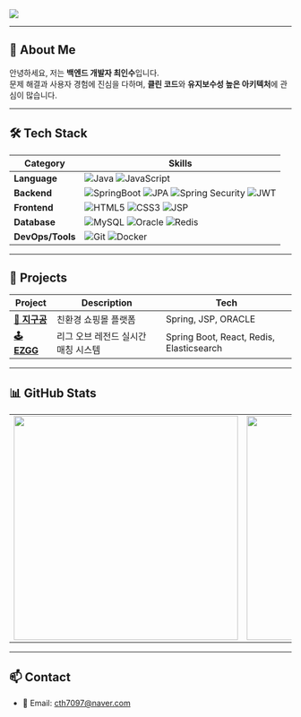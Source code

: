 <!-- 상단 배너 -->
<img src="https://capsule-render.vercel.app/api?type=waving&color=6E85B7&height=200&section=header&text=Hello,%20I'm%20insu!&fontSize=40&fontColor=ffffff&animation=fadeIn" />

---

## 👋 About Me

안녕하세요, 저는 **백엔드 개발자 최인수**입니다.  
문제 해결과 사용자 경험에 진심을 다하며, **클린 코드**와 **유지보수성 높은 아키텍처**에 관심이 많습니다.

---

## 🛠 Tech Stack

| Category         | Skills                                                                                      |
|------------------|----------------------------------------------------------------------------------------------|
| **Language**     | ![Java](https://img.shields.io/badge/Java-007396?style=flat&logo=openjdk&logoColor=white) ![JavaScript](https://img.shields.io/badge/JavaScript-F7DF1E?style=flat&logo=javascript&logoColor=black) |
| **Backend**      | ![SpringBoot](https://img.shields.io/badge/SpringBoot-6DB33F?style=flat&logo=springboot&logoColor=white) ![JPA](https://img.shields.io/badge/JPA-59666C?style=flat) ![Spring Security](https://img.shields.io/badge/Spring%20Security-6DB33F?style=flat&logo=springsecurity&logoColor=white) ![JWT](https://img.shields.io/badge/JWT-000000?style=flat&logo=jsonwebtokens&logoColor=white) |
| **Frontend**     | ![HTML5](https://img.shields.io/badge/HTML5-E34F26?style=flat&logo=html5&logoColor=white) ![CSS3](https://img.shields.io/badge/CSS3-1572B6?style=flat&logo=css3&logoColor=white) ![JSP](https://img.shields.io/badge/JSP-007396?style=flat) |
| **Database**     | ![MySQL](https://img.shields.io/badge/MySQL-4479A1?style=flat&logo=mysql&logoColor=white) ![Oracle](https://img.shields.io/badge/Oracle-F80000?style=flat&logo=oracle&logoColor=white) ![Redis](https://img.shields.io/badge/Redis-DC382D?style=flat&logo=redis&logoColor=white) |
| **DevOps/Tools** | ![Git](https://img.shields.io/badge/Git-F05032?style=flat&logo=git&logoColor=white) ![Docker](https://img.shields.io/badge/Docker-2496ED?style=flat&logo=docker&logoColor=white) |

---

## 🚀 Projects

| Project | Description | Tech |
|--------|-------------|------|
| **[🧠 지구공](https://github.com/CHOIIS829/EarthBall)** | 친환경 쇼핑몰 플랫폼 | Spring, JSP, ORACLE |
| **[🕹️ EZGG](https://github.com/LL-EZGG/ezgg_2)** | 리그 오브 레전드 실시간 매칭 시스템 | Spring Boot, React, Redis, Elasticsearch |

---

## 📊 GitHub Stats

<table>
  <tr>
    <td><img src="https://github-readme-stats.vercel.app/api?username=CHOIIS829&show_icons=true&theme=vue-dark" width="400"/></td>
    <td><img src="https://github-readme-stats.vercel.app/api/top-langs/?username=CHOIIS829&layout=compact&theme=vue-dark" width="400"/></td>
  </tr>
</table>

---

## 📫 Contact

- 📧 Email: cth7097@naver.com
